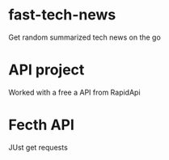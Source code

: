# fast-tech-news
Get random summarized tech news on the go

# API project
Worked with a free a API from RapidApi

# Fecth API
JUst get requests
